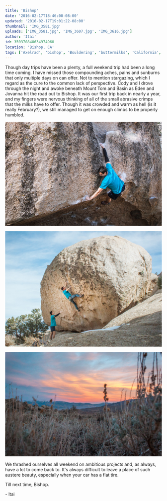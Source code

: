 ```yaml
---
title: 'Bishop'
date: '2016-02-17T18:46:00-08:00'
updated: '2016-02-17T19:01:22-08:00'
thumbnail: 'IMG_3581.jpg'
uploads: ['IMG_3581.jpg', 'IMG_3607.jpg', 'IMG_3616.jpg']
author: 'Itai'
id: 350370840634974960
location: 'Bishop, CA'
tags: ['Axelrad', 'bishop', 'Bouldering', 'buttermilks', 'California', 'Five Ten', 'granite', 'highball']
---
```


Though day trips have been a plenty, a full weekend trip had been a long time coming. I have missed those compounding aches, pains and sunburns that only multiple days on can offer. Not to mention stargazing, which I regard as the cure to the common lack of perspective. Cody and I drove through the night and awoke beneath Mount Tom and Basin as Eden and Jovanna hit the road out to Bishop. It was our first trip back in nearly a year, and my fingers were nervous thinking of all of the small abrasive crimps that the milks have to offer. Though it was crowded and warm as hell (is it really February?), we still managed to get on enough climbs to be properly humbled.

![Eden, dunking the "thank god" jug to finish off the amazing Xavier's Roof (V11).](uploads/IMG_3581.jpg)

![Cody, figuring out how Gastonia (V8) got its name.](uploads/IMG_3607.jpg)

![Not a bad view from the tent.](uploads/IMG_3616.jpg)

We thrashed ourselves all weekend on ambitious projects and, as always, have a lot to come back to. It's always difficult to leave a place of such austere beauty, especially when your car has a flat tire.

Till next time, Bishop.

\- Itai

